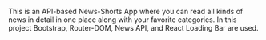 This is an API-based News-Shorts App where you can read all kinds of news in detail in one place along with your favorite categories.
In this project Bootstrap, Router-DOM, News API, and React Loading Bar are used.
